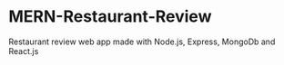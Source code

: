 # MERN-Restaurant-Review
Restaurant review web app made with Node.js, Express, MongoDb and React.js

